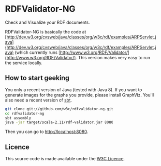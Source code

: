 RDFValidator-NG
===============

Check and Visualize your RDF documents.

RDFValidator-NG is basically the code at [http://dev.w3.org/cvsweb/java/classes/org/w3c/rdf/examples/ARPServlet.java](http://dev.w3.org/cvsweb/java/classes/org/w3c/rdf/examples/ARPServlet.java) (which currently runs [http://www.w3.org/RDF/Validator/](http://www.w3.org/RDF/Validator/). This version makes very easy to run the service locally.

How to start geeking
--------------------

You only a recent version of Java (tested with Java 8). If you want to generate images for the graphs you provide, please install GraphViz. You'll also need a recent version of [sbt](https://github.com/paulp/sbt-extras).

```bash
git clone git://github.com/w3c/rdfvalidator-ng.git
cd rdfvalidator-ng
sbt assembly
java -jar target/scala-2.11/rdf-validator.jar 8080
```

Then you can go to [http://localhost:8080](http://localhost:8080).

Licence
-------

This source code is made available under the [W3C Licence](http://opensource.org/licenses/W3C).
